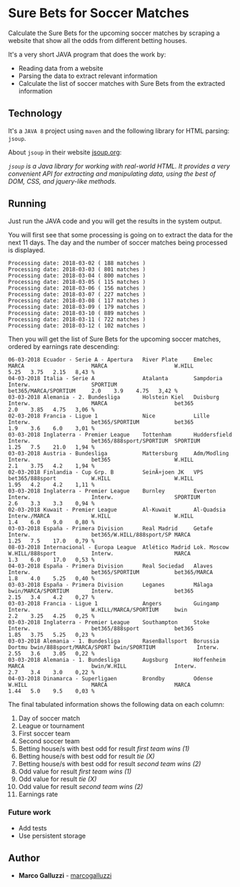 # Sure Bets for Soccer Matches

Calculate the Sure Bets for the upcoming soccer matches by scraping a website that show all the odds from different betting houses.

It's a very short JAVA program that does the work by: 
* Reading data from a website
* Parsing the data to extract relevant information
* Calculate the list of soccer matches with Sure Bets from the extracted information

## Technology

It's a `JAVA 8` project using `maven` and the following library for HTML parsing: `jsoup`.

About `jsoup` in their website [jsoup.org](https://jsoup.org/):


_`jsoup` is a Java library for working with real-world HTML. It provides a very convenient API for extracting and manipulating data, using the best of DOM, CSS, and jquery-like methods._

## Running

Just run the JAVA code and you will get the results in the system output.

You will first see that some processing is going on to extract the data for the next 11 days. The day and the number of soccer matches being processed is displayed.

```
Processing date: 2018-03-02	( 188 matches )
Processing date: 2018-03-03	( 801 matches )
Processing date: 2018-03-04	( 800 matches )
Processing date: 2018-03-05	( 115 matches )
Processing date: 2018-03-06	( 156 matches )
Processing date: 2018-03-07	( 227 matches )
Processing date: 2018-03-08	( 117 matches )
Processing date: 2018-03-09	( 179 matches )
Processing date: 2018-03-10	( 889 matches )
Processing date: 2018-03-11	( 722 matches )
Processing date: 2018-03-12	( 102 matches )
```

Then you will get the list of Sure Bets for the upcoming soccer matches, ordered by earnings rate descending:

```
06-03-2018 Ecuador - Serie A - Apertura   River Plate     Emelec          MARCA                     MARCA                     W.HILL                    5.25   3.75   2.15   8,43 %
04-03-2018 Italia - Serie A               Atalanta        Sampdoria       Interw.                   SPORTIUM                  bet365/MARCA/SPORTIUM     2.0    3.9    4.75   3,42 %
03-03-2018 Alemania - 2. Bundesliga       Holstein Kiel   Duisburg        Interw.                   MARCA                     bet365                    2.0    3.85   4.75   3,06 %
02-03-2018 Francia - Ligue 1              Nice            Lille           Interw.                   bet365/SPORTIUM           bet365                    1.9    3.6    6.0    3,01 %
03-03-2018 Inglaterra - Premier League    Tottenham       Huddersfield    Interw.                   bet365/888sport/SPORTIUM  SPORTIUM                  1.25   7.5    21.0   1,94 %
03-03-2018 Austria - Bundesliga           Mattersburg     Adm/Modling     Interw.                   bet365                    W.HILL                    2.1    3.75   4.2    1,94 %
02-03-2018 Finlandia - Cup Grp. B         SeinÃ¤joen JK   VPS             bet365/888sport           W.HILL                    W.HILL                    1.95   4.2    4.2    1,11 %
03-03-2018 Inglaterra - Premier League    Burnley         Everton         Interw.                   Interw.                   SPORTIUM                  2.6    3.3    3.3    0,94 %
02-03-2018 Kuwait - Premier League        Al-Kuwait       Al-Quadsia      Interw./MARCA             W.HILL                    W.HILL                    1.4    6.0    9.0    0,80 %
03-03-2018 España - Primera Division      Real Madrid     Getafe          Interw.                   bet365/W.HILL/888sport/SP MARCA                     1.25   7.5    17.0   0,79 %
08-03-2018 Internacional - Europa League  Atlético Madrid Lok. Moscow     W.HILL/888sport           Interw.                   MARCA                     1.3    6.0    17.0   0,53 %
04-03-2018 España - Primera Division      Real Sociedad   Alaves          Interw.                   bet365/SPORTIUM           bet365/MARCA              1.8    4.0    5.25   0,40 %
03-03-2018 España - Primera Division      Leganes         Málaga          bwin/MARCA/SPORTIUM       Interw.                   bet365                    2.15   3.4    4.2    0,27 %
03-03-2018 Francia - Ligue 1              Angers          Guingamp        Interw.                   W.HILL/MARCA/SPORTIUM     bwin                      2.2    3.25   4.25   0,25 %
03-03-2018 Inglaterra - Premier League    Southampton     Stoke           Interw.                   bet365/888sport           bet365                    1.85   3.75   5.25   0,23 %
03-03-2018 Alemania - 1. Bundesliga       RasenBallsport  Borussia Dortmu bwin/888sport/MARCA/SPORT bwin/SPORTIUM             Interw.                   2.55   3.6    3.05   0,22 %
03-03-2018 Alemania - 1. Bundesliga       Augsburg        Hoffenheim      MARCA                     bwin/W.HILL               Interw.                   2.7    3.4    3.0    0,22 %
04-03-2018 Dinamarca - Superligaen        Brondby         Odense          W.HILL                    MARCA                     MARCA                     1.44   5.0    9.5    0,03 %
```

The final tabulated information shows the following data on each column:
1. Day of soccer match
2. League or tournament
3. First soccer team
4. Second soccer team
5. Betting house/s with best odd for result _first team wins (1)_
6. Betting house/s with best odd for result _tie (X)_
7. Betting house/s with best odd for result _second team wins (2)_
8. Odd value for result _first team wins (1)_
9. Odd value for result _tie (X)_
10. Odd value for result _second team wins (2)_
11. Earnings rate

### Future work

* Add tests
* Use persistent storage

## Author

* **Marco Galluzzi** - [marcogalluzzi](https://github.com/marcogalluzzi)
